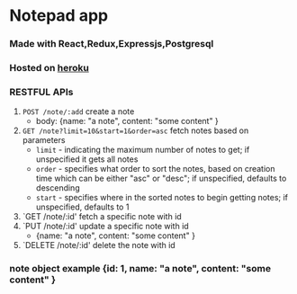 # Notepad app

### Made with React,Redux,Expressjs,Postgresql
### Hosted on [heroku](https://young-river-61354.herokuapp.com/)

### RESTFUL APIs
1. `POST /note/:add` create a note
      * body: {name: "a note", content: "some content" }
2. `GET /note?limit=10&start=1&order=asc` fetch notes based on parameters
      * `limit` - indicating the maximum number of notes to get; if unspecified it gets all notes
      * `order` - specifies what order to sort the notes, based on creation time which can be either "asc" or "desc"; if unspecified, defaults to descending
      * `start` - specifies where in the sorted notes to begin getting notes; if unspecified, defaults to 1
3. `GET /note/:id' fetch a specific note with id
4. `PUT /note/:id' update a specific note with id
      * {name: "a note", content: "some content" }
5.  `DELETE /note/:id' delete the note with id

### note object example {id: 1, name: "a note", content: "some content" }
